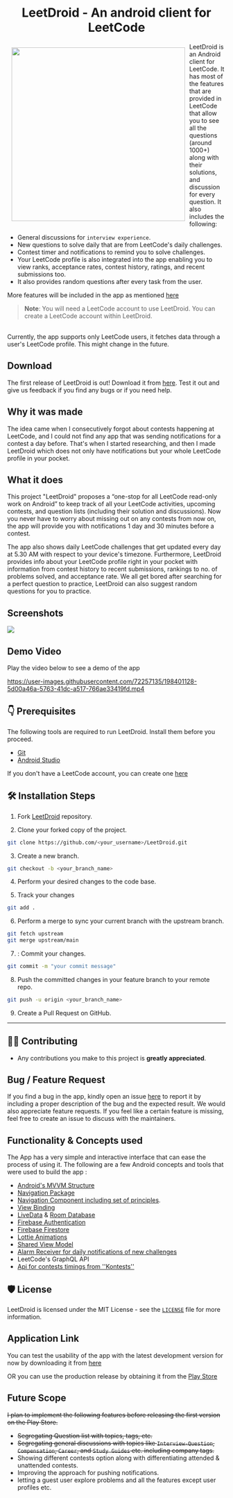<h1 align="center">LeetDroid - An android client for LeetCode</h1>

<img src ="app/src/main/res/drawable/app_logo.png" align="left" width="400" hspace="10" vspace="10">

LeetDroid is an Android client for LeetCode. It has most of the features that are provided in LeetCode that allow
you to see all the questions (around 1000+) along with their solutions, and discussion for every question. It also includes the following:

- General discussions for `interview experience`.
- New questions to solve daily that are from LeetCode's daily challenges.
- Contest timer and notifications to remind you to solve challenges.
- Your LeetCode profile is also integrated into the app enabling you to
view ranks, acceptance rates, contest history, ratings, and recent submissions too.
- It also provides random questions after every task from the user.

More features will be included in the app as
mentioned [here](https://github.com/cdhiraj40/LeetDroid/blob/main/README.md#future-scope)

> **Note**: You will need a LeetCode account to use LeetDroid. You can create a LeetCode account within LeetDroid.
<br>
Currently, the app supports only LeetCode users, it fetches data through a user's LeetCode profile. This might change in the future.

## Download

The first release of LeetDroid is out! Download it from [here](https://play.google.com/store/apps/details?id=com.cdhiraj40.leetdroid). Test it out and give us feedback if you find any bugs or if you need help.

## Why it was made

The idea came when I consecutively forgot about contests happening at LeetCode, and I could not find any app that was
sending notifications for a contest a day before. That's when I started researching, and then I made LeetDroid which does
not only have notifications but your whole LeetCode profile in your pocket.

## What it does

This project "LeetDroid" proposes a “one-stop for all LeetCode read-only work on Android” to keep track of all your
LeetCode activities, upcoming contests, and question lists (including their solution and discussions). Now you never have to worry about missing out on any contests from now on, the app will provide you with notifications 1 day and 30 minutes before a contest.

The app also shows daily LeetCode challenges that get updated every day at 5.30 AM with respect to your device's timezone. Furthermore,
LeetDroid provides info about your LeetCode profile right in your pocket with information from contest history to
recent submissions, rankings to no. of problems solved, and acceptance rate. We all get bored after searching for a
perfect question to practice, LeetDroid can also suggest random questions for you to practice.

## Screenshots

<img src ="app/assets/leetdroid_collage.png" align="center">

## Demo Video

Play the video below to see a demo of the app

https://user-images.githubusercontent.com/72257135/198401128-5d00a46a-5763-41dc-a517-766ae33419fd.mp4

## 👇 Prerequisites

The following tools are required to run LeetDroid. Install them before you proceed.

- [Git](https://git-scm.com/downloads)
- [Android Studio](https://developer.android.com/studio)

If you don't have a LeetCode account, you can create one [here](https://LeetCode.com/accounts/signup/)

## 🛠️ Installation Steps

1. Fork [LeetDroid](https://github.com/cdhiraj40/LeetDroid.git/fork) repository.

2. Clone your forked copy of the project.

```bash
git clone https://github.com/<your_username>/LeetDroid.git
```

3. Create a new branch.

```bash
git checkout -b <your_branch_name>
```

4. Perform your desired changes to the code base.

5. Track your changes

```bash
git add . 
```

6. Perform a merge to sync your current branch with the upstream branch.

 ```bash
git fetch upstream
git merge upstream/main
```

7. : Commit your changes.

```bash
git commit -m "your commit message"
```

8. Push the committed changes in your feature branch to your remote repo.

```bash
git push -u origin <your_branch_name>
```

9. Create a Pull Request on GitHub.

---

## 👨‍💻 Contributing

- Any contributions you make to this project is **greatly appreciated**.

## Bug / Feature Request

If you find a bug in the app, kindly open an issue [here](https://github.com/cdhiraj40/LeetDroid/issues/new) to report it by
including a proper description of the bug and the expected result. We would also appreciate feature requests. If you feel like a certain feature is missing, feel free to create an issue to discuss with the maintainers.

## Functionality & Concepts used

The App has a very simple and interactive interface that can ease the process of using it. The following are a few Android concepts and tools that were used to build the app :

- [Android's MVVM Structure](https://developer.android.com/jetpack/guide)
- [Navigation Package](https://developer.android.com/reference/androidx/navigation/package-summary)
- [Navigation Component including set of principles](https://developer.android.com/guide/navigation/navigation-principles).
- [View Binding](https://developer.android.com/topic/libraries/view-binding)
- [LiveData](https://developer.android.com/topic/libraries/architecture/livedata) & [Room Database](https://developer.android.com/training/data-storage/room#kotlin)
- [Firebase Authentication](https://firebase.google.com/docs/auth)
- [Firebase Firestore](https://firebase.google.com/docs/firestore)
- [Lottie Animations](https://airbnb.io/lottie/#/)
- [Shared View Model](https://developer.android.com/codelabs/basic-android-kotlin-training-shared-viewmodel)
- [Alarm Receiver for daily notifications of new challenges](https://developer.android.com/training/scheduling/alarms)
- LeetCode's GraphQL API
- [Api for contests timings from ''Kontests''](https://kontests.net/)

## 🛡️ License

LeetDroid is licensed under the MIT License - see the [`LICENSE`](LICENSE) file for more information.

## Application Link

You can test the usability of the app with the latest development version for now by downloading it from [here](https://github.com/cdhiraj40/LeetDroid/blob/main/app/release/app-release.apk)

OR you can use the production release by obtaining it from the [Play Store](https://play.google.com/store/apps/details?id=com.cdhiraj40.leetdroid)

## Future Scope

~~I plan to implement the following features before releasing the first version on the Play Store.~~

- ~~Segregating Question list with topics, tags, etc.~~
- ~~Segregating general discussions with topics like `Interview-Question`, `Compensation`, `Career`, and `Study Guides` etc. including company tags.~~
- Showing different contests option along with differentiating attended & unattended contests.
- Improving the approach for pushing notifications.
- letting a guest user explore problems and all the features except user profiles etc.

